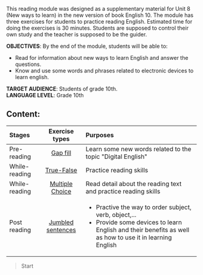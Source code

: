This reading module was designed as a supplementary material for Unit 8 (New ways to learn) in the new version of book English 10. The module has three exercises for students to practice reading English. Estimated time for doing the exercises is 30 minutes. Students are supposed to control their own study and the teacher is supposed to be the guider.

**OBJECTIVES**: By the end of the module, students will be able to:
+  Read for information about new ways to learn English and answer the questions.
+  Know and use some words and phrases related to electronic devices to learn english.

**TARGET AUDIENCE**: Students of grade 10th.  
**LANGUAGE LEVEL**: Grade 10th

## Content: 

Stages       | Exercise types | Purposes
:------------ | :-------------:  | :-------------
Pre-reading | [Gap fill](#)  | Learn some new words related to the topic "Digital English"
While-reading | [True-False](#) | Practice reading skills
While-reading | [Multiple Choice](#) | Read detail about the reading text and practice reading skills
Post reading    | [Jumbled sentences](#)  | <ul><li>Practive the way to order subject, verb, object,...</li><li>Provide some devices to learn English and their benefits as well as how to use it in learning English</li></ul>

> Start